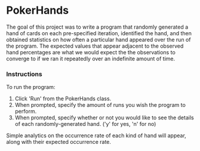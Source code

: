 # PokerHands

The goal of this project was to write a program that randomly generated a hand of cards on each pre-specified iteration, identified the hand, and then obtained statistics on how often a particular hand appeared over the run of the program. The expected values that appear adjacent to the observed hand percentages are what we would expect the the observations to converge to if we ran it repeatedly over an indefinite amount of time.

### Instructions

To run the program:

1. Click 'Run' from the PokerHands class.
2. When prompted, specify the amount of runs you wish the program to perform.
3. When prompted, specify whether or not you would like to see the details of each randomly-generated hand. ('y' for yes, 'n' for no)

Simple analytics on the occurrence rate of each kind of hand will appear, along with their expected occurrence rate.
